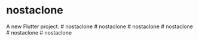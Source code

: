 # nostaclone

A new Flutter project.
#   n o s t a c l o n e  
 #   n o s t a c l o n e  
 #   n o s t a c l o n e  
 #   n o s t a c l o n e  
 #   n o s t a c l o n e  
 #   n o s t a c l o n e  
 